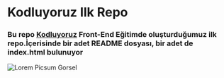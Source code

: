 # **Kodluyoruz Ilk Repo**
### Bu repo [Kodluyoruz](https://www.kodluyoruz.org/) Front-End Eğitimde oluşturduğumuz ilk repo.İçerisinde bir adet README dosyası, bir adet de index.html bulunuyor
![Lorem Picsum Gorsel](https://cdn.discordapp.com/attachments/837396568604278846/1067406549330440212/download.jpg)